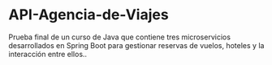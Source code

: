 # API-Agencia-de-Viajes
Prueba final de un curso de Java que contiene tres microservicios desarrollados en Spring Boot para gestionar reservas de vuelos, hoteles y la interacción entre ellos..

